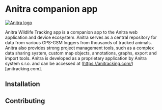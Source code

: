 # Anitra companion app

<a href="https://anitracking.com"><img src="https://anitracking.com/wp-content/uploads/2018/05/Anitrabiglogo-8-323x180.png" title="Anitra logo" alt="Anitra logo"></a>

Anitra Wildlife Tracking app is a companion app to the Anitra web application and device ecosystem. Anitra serves as a central repository for data from various GPS-GSM loggers from thousands of tracked animals. Anitra also provides strong project management tools, such as a complex data sharing system, custom map objects, annotations, graphs, export and import tools. Anitra is developed as a proprietary application by Anitra system s.r.o. and can be accessed at (https://anitracking.com/)[anitracking.com].

## Installation

## Contributing

